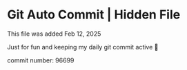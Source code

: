 # Git Auto Commit | Hidden File

This file was added Feb 12, 2025

Just for fun and keeping my daily git commit active 🤪

commit number: 96699
